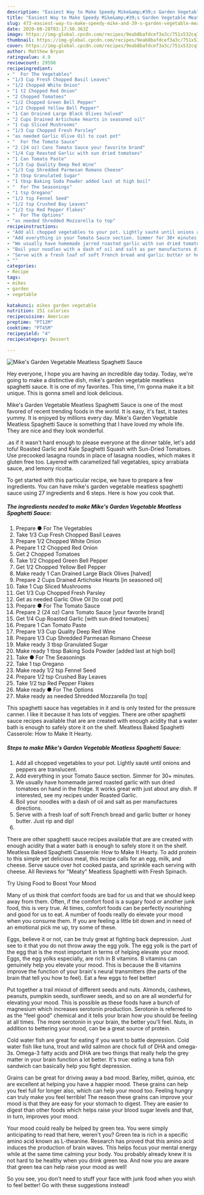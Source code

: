 ```yaml
---
description: "Easiest Way to Make Speedy Mike&amp;#39;s Garden Vegetable Meatless Spaghetti Sauce"
title: "Easiest Way to Make Speedy Mike&amp;#39;s Garden Vegetable Meatless Spaghetti Sauce"
slug: 473-easiest-way-to-make-speedy-mike-and-39-s-garden-vegetable-meatless-spaghetti-sauce
date: 2020-08-28T03:17:50.363Z
image: https://img-global.cpcdn.com/recipes/9eab8bafdcef3a3c/751x532cq70/mikes-garden-vegetable-meatless-spaghetti-sauce-recipe-main-photo.jpg
thumbnail: https://img-global.cpcdn.com/recipes/9eab8bafdcef3a3c/751x532cq70/mikes-garden-vegetable-meatless-spaghetti-sauce-recipe-main-photo.jpg
cover: https://img-global.cpcdn.com/recipes/9eab8bafdcef3a3c/751x532cq70/mikes-garden-vegetable-meatless-spaghetti-sauce-recipe-main-photo.jpg
author: Matthew Bryan
ratingvalue: 4.9
reviewcount: 29598
recipeingredient:
- "  For The Vegetables"
- "1/3 Cup Fresh Chopped Basil Leaves"
- "1/2 Chopped White Onion"
- "1 t2 Chopped Red Onion"
- "2 Chopped Tomatoes"
- "1/2 Chopped Green Bell Pepper"
- "1/2 Chopped Yellow Bell Pepper"
- "1 Can Drained Large Black Olives halved"
- "2 Cups Drained Artichoke Hearts in seasoned oil"
- "1 Cup Sliced Mushrooms"
- "1/3 Cup Chopped Fresh Parsley"
- "as needed Garlic Olive Oil to coat pot"
- "  For The Tomato Sauce"
- "2 (24 oz) Cans Tomato Sauce your favorite brand"
- "1/4 Cup Roasted Garlic with sun dried tomatoes"
- "1 Can Tomato Paste"
- "1/3 Cup Quality Deep Red Wine"
- "1/3 Cup Shredded Parmesan Romano Cheese"
- "3 tbsp Granulated Sugar"
- "1 tbsp Baking Soda Powder added last at high boil"
- "  For The Seasonings"
- "1 tsp Oregano"
- "1/2 tsp Fennel Seed"
- "1/2 tsp Crushed Bay Leaves"
- "1/2 tsp Red Pepper Flakes"
- "  For The Options"
- "as needed Shredded Mozzarella to top"
recipeinstructions:
- "Add all chopped vegetables to your pot. Lightly sauté until onions and peppers are translucent."
- "Add everything in your Tomato Sauce section. Simmer for 30+ minutes."
- "We usually have homemade jarred roasted garlic with sun dried tomatoes on hand in the fridge. It works great with just about any dish. If interested, see my recipes under Roasted Garlic."
- "Boil your noodles with a dash of oil and salt as per manufactures directions."
- "Serve with a fresh loaf of soft French bread and garlic butter or honey butter. Just rip and dip!"
- ""
categories:
- Recipe
tags:
- mikes
- garden
- vegetable

katakunci: mikes garden vegetable 
nutrition: 251 calories
recipecuisine: American
preptime: "PT12M"
cooktime: "PT45M"
recipeyield: "4"
recipecategory: Dessert

---
```



![Mike&#39;s Garden Vegetable Meatless Spaghetti Sauce](https://img-global.cpcdn.com/recipes/9eab8bafdcef3a3c/751x532cq70/mikes-garden-vegetable-meatless-spaghetti-sauce-recipe-main-photo.jpg)

Hey everyone, I hope you are having an incredible day today. Today, we're going to make a distinctive dish, mike&#39;s garden vegetable meatless spaghetti sauce. It is one of my favorites. This time, I'm gonna make it a bit unique. This is gonna smell and look delicious.

Mike&#39;s Garden Vegetable Meatless Spaghetti Sauce is one of the most favored of recent trending foods in the world. It is easy, it's fast, it tastes yummy. It is enjoyed by millions every day. Mike&#39;s Garden Vegetable Meatless Spaghetti Sauce is something that I have loved my whole life. They are nice and they look wonderful.

.as if it wasn&#39;t hard enough to please everyone at the dinner table, let&#39;s add tofu! Roasted Garlic and Kale Spaghetti Squash with Sun-Dried Tomatoes. Use precooked lasagna rounds in place of lasagna noodles, which makes it gluten free too. Layered with caramelized fall vegetables, spicy arrabiata sauce, and lemony ricotta.


To get started with this particular recipe, we have to prepare a few ingredients. You can have mike&#39;s garden vegetable meatless spaghetti sauce using 27 ingredients and 6 steps. Here is how you cook that.

<!--inarticleads1-->

##### The ingredients needed to make Mike&#39;s Garden Vegetable Meatless Spaghetti Sauce:

1. Prepare  ● For The Vegetables
1. Take 1/3 Cup Fresh Chopped Basil Leaves
1. Prepare 1/2 Chopped White Onion
1. Prepare 1 t2 Chopped Red Onion
1. Get 2 Chopped Tomatoes
1. Take 1/2 Chopped Green Bell Pepper
1. Get 1/2 Chopped Yellow Bell Pepper
1. Make ready 1 Can Drained Large Black Olives [halved]
1. Prepare 2 Cups Drained Artichoke Hearts [in seasoned oil]
1. Take 1 Cup Sliced Mushrooms
1. Get 1/3 Cup Chopped Fresh Parsley
1. Get as needed Garlic Olive Oil [to coat pot]
1. Prepare  ● For The Tomato Sauce
1. Prepare 2 (24 oz) Cans Tomato Sauce [your favorite brand]
1. Get 1/4 Cup Roasted Garlic [with sun dried tomatoes]
1. Prepare 1 Can Tomato Paste
1. Prepare 1/3 Cup Quality Deep Red Wine
1. Prepare 1/3 Cup Shredded Parmesan Romano Cheese
1. Make ready 3 tbsp Granulated Sugar
1. Make ready 1 tbsp Baking Soda Powder [added last at high boil]
1. Take  ● For The Seasonings
1. Take 1 tsp Oregano
1. Make ready 1/2 tsp Fennel Seed
1. Prepare 1/2 tsp Crushed Bay Leaves
1. Take 1/2 tsp Red Pepper Flakes
1. Make ready  ● For The Options
1. Make ready as needed Shredded Mozzarella [to top]


This spaghetti sauce has vegetables in it and is only tested for the pressure canner. I like it because it has lots of veggies. There are other spaghetti sauce recipes available that are are created with enough acidity that a water bath is enough to safely store it on the shelf. Meatless Baked Spaghetti Casserole: How to Make It Hearty. 

<!--inarticleads2-->

##### Steps to make Mike&#39;s Garden Vegetable Meatless Spaghetti Sauce:

1. Add all chopped vegetables to your pot. Lightly sauté until onions and peppers are translucent.
1. Add everything in your Tomato Sauce section. Simmer for 30+ minutes.
1. We usually have homemade jarred roasted garlic with sun dried tomatoes on hand in the fridge. It works great with just about any dish. If interested, see my recipes under Roasted Garlic.
1. Boil your noodles with a dash of oil and salt as per manufactures directions.
1. Serve with a fresh loaf of soft French bread and garlic butter or honey butter. Just rip and dip!
1. 


There are other spaghetti sauce recipes available that are are created with enough acidity that a water bath is enough to safely store it on the shelf. Meatless Baked Spaghetti Casserole: How to Make It Hearty. To add protein to this simple yet delicious meal, this recipe calls for an egg, milk, and cheese. Serve sauce over hot cooked pasta, and sprinkle each serving with cheese. All Reviews for &#34;Meaty&#34; Meatless Spaghetti with Fresh Spinach. 

Try Using Food to Boost Your Mood


Many of us think that comfort foods are bad for us and that we should keep away from them. Often, if the comfort food is a sugary food or another junk food, this is very true. At times, comfort foods can be perfectly nourishing and good for us to eat. A number of foods really do elevate your mood when you consume them. If you are feeling a little bit down and in need of an emotional pick me up, try some of these.

Eggs, believe it or not, can be truly great at fighting back depression. Just see to it that you do not throw away the egg yolk. The egg yolk is the part of the egg that is the most important in terms of helping elevate your mood. Eggs, the egg yolks especially, are rich in B vitamins. B vitamins can genuinely help you elevate your mood. This is because the B vitamins improve the function of your brain's neural transmitters (the parts of the brain that tell you how to feel). Eat a few eggs to feel better!

Put together a trail mixout of different seeds and nuts. Almonds, cashews, peanuts, pumpkin seeds, sunflower seeds, and so on are all wonderful for elevating your mood. This is possible as these foods have a bunch of magnesium which increases serotonin production. Serotonin is referred to as the "feel good" chemical and it tells your brain how you should be feeling at all times. The more serotonin in your brain, the better you'll feel. Nuts, in addition to bettering your mood, can be a great source of protein.

Cold water fish are great for eating if you want to battle depression. Cold water fish like tuna, trout and wild salmon are chock full of DHA and omega-3s. Omega-3 fatty acids and DHA are two things that really help the grey matter in your brain function a lot better. It's true: eating a tuna fish sandwich can basically help you fight depression. 

Grains can be great for driving away a bad mood. Barley, millet, quinoa, etc are excellent at helping you have a happier mood. These grains can help you feel full for longer also, which can help your mood too. Feeling hungry can truly make you feel terrible! The reason these grains can improve your mood is that they are easy for your stomach to digest. They are easier to digest than other foods which helps raise your blood sugar levels and that, in turn, improves your mood.

Your mood could really be helped by green tea. You were simply anticipating to read that here, weren't you? Green tea is rich in a specific amino acid known as L-theanine. Research has proved that this amino acid induces the production of brain waves. This helps focus your mental energy while at the same time calming your body. You probably already knew it is not hard to be healthy when you drink green tea. And now you are aware that green tea can help raise your mood as well!

So you see, you don't need to stuff your face with junk food when you wish to feel better! Go  with  these suggestions  instead!

